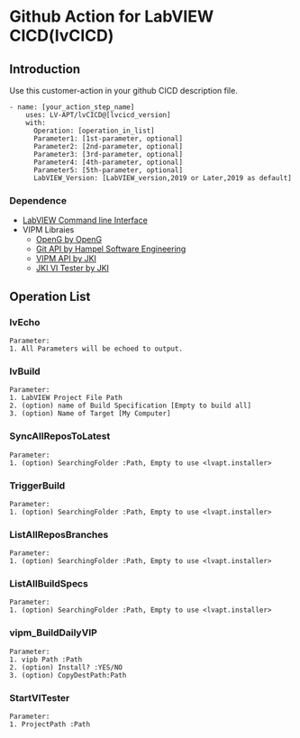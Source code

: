 # Github Action for LabVIEW CICD(lvCICD)

## Introduction

Use this customer-action in your github CICD description file.

    - name: [your_action_step_name]
        uses: LV-APT/lvCICD@[lvcicd_version]
        with:
          Operation: [operation_in_list]
          Parameter1: [1st-parameter, optional]
          Parameter2: [2nd-parameter, optional]
          Parameter3: [3rd-parameter, optional]
          Parameter4: [4th-parameter, optional]
          Parameter5: [5th-parameter, optional]
          LabVIEW_Version: [LabVIEW_version,2019 or Later,2019 as default]

### Dependence

 - [LabVIEW Command line Interface](https://www.ni.com/zh-cn/support/downloads/software-products/download.ni-labview-command-line-interface.html#)
 - VIPM Libraies
   - [OpenG by OpenG](https://www.vipm.io/package/openg.org_lib_openg_toolkit/)
   - [Git API by Hampel Software Engineering](https://www.vipm.io/package/hse_lib_git_api/)
   - [VIPM API by JKI](https://www.vipm.io/package/jki_lib_vipm_api/)
   - [JKI VI Tester by JKI](https://www.vipm.io/package/jki_labs_tool_vi_tester/)

## Operation List

### lvEcho
    Parameter:
    1. All Parameters will be echoed to output.
### lvBuild
    Parameter:
    1. LabVIEW Project File Path
    2. (option) name of Build Specification [Empty to build all]
    3. (option) Name of Target [My Computer]
### SyncAllReposToLatest
    Parameter:
    1. (option) SearchingFolder :Path, Empty to use <lvapt.installer>
### TriggerBuild
    Parameter:
    1. (option) SearchingFolder :Path, Empty to use <lvapt.installer>
### ListAllReposBranches
    Parameter:
    1. (option) SearchingFolder :Path, Empty to use <lvapt.installer>
### ListAllBuildSpecs
    Parameter:
    1. (option) SearchingFolder :Path, Empty to use <lvapt.installer>

### vipm_BuildDailyVIP
    Parameter:
    1. vipb Path :Path
    2. (option) Install? :YES/NO
    3. (option) CopyDestPath:Path

### StartVITester
    Parameter:
    1. ProjectPath :Path